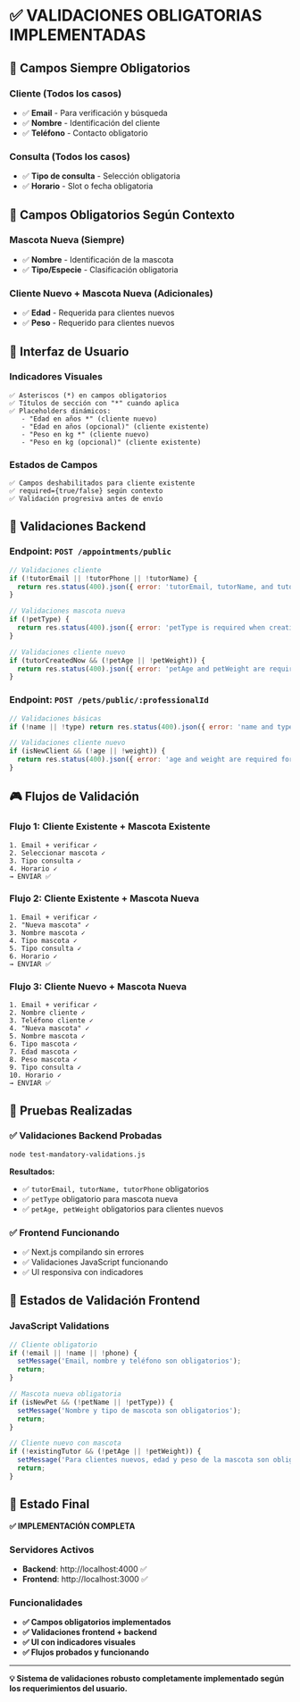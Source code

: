 # ✅ VALIDACIONES OBLIGATORIAS IMPLEMENTADAS

## 🎯 Campos Siempre Obligatorios

### **Cliente** (Todos los casos)
- ✅ **Email** - Para verificación y búsqueda
- ✅ **Nombre** - Identificación del cliente  
- ✅ **Teléfono** - Contacto obligatorio

### **Consulta** (Todos los casos)
- ✅ **Tipo de consulta** - Selección obligatoria
- ✅ **Horario** - Slot o fecha obligatoria

## 🔄 Campos Obligatorios Según Contexto

### **Mascota Nueva** (Siempre)
- ✅ **Nombre** - Identificación de la mascota
- ✅ **Tipo/Especie** - Clasificación obligatoria

### **Cliente Nuevo + Mascota Nueva** (Adicionales)
- ✅ **Edad** - Requerida para clientes nuevos
- ✅ **Peso** - Requerido para clientes nuevos

## 🎨 Interfaz de Usuario

### **Indicadores Visuales**
```
✅ Asteriscos (*) en campos obligatorios
✅ Títulos de sección con "*" cuando aplica
✅ Placeholders dinámicos:
   - "Edad en años *" (cliente nuevo)
   - "Edad en años (opcional)" (cliente existente)
   - "Peso en kg *" (cliente nuevo) 
   - "Peso en kg (opcional)" (cliente existente)
```

### **Estados de Campos**
```
✅ Campos deshabilitados para cliente existente
✅ required={true/false} según contexto
✅ Validación progresiva antes de envío
```

## 🔧 Validaciones Backend

### **Endpoint**: `POST /appointments/public`
```javascript
// Validaciones cliente
if (!tutorEmail || !tutorPhone || !tutorName) {
  return res.status(400).json({ error: 'tutorEmail, tutorName, and tutorPhone are required' });
}

// Validaciones mascota nueva
if (!petType) {
  return res.status(400).json({ error: 'petType is required when creating a new pet' });
}

// Validaciones cliente nuevo
if (tutorCreatedNow && (!petAge || !petWeight)) {
  return res.status(400).json({ error: 'petAge and petWeight are required for new clients' });
}
```

### **Endpoint**: `POST /pets/public/:professionalId`
```javascript
// Validaciones básicas
if (!name || !type) return res.status(400).json({ error: 'name and type are required' });

// Validaciones cliente nuevo
if (isNewClient && (!age || !weight)) {
  return res.status(400).json({ error: 'age and weight are required for new clients' });
}
```

## 🎮 Flujos de Validación

### **Flujo 1: Cliente Existente + Mascota Existente**
```
1. Email + verificar ✓
2. Seleccionar mascota ✓
3. Tipo consulta ✓
4. Horario ✓
→ ENVIAR ✅
```

### **Flujo 2: Cliente Existente + Mascota Nueva**
```
1. Email + verificar ✓
2. "Nueva mascota" ✓
3. Nombre mascota ✓
4. Tipo mascota ✓
5. Tipo consulta ✓
6. Horario ✓
→ ENVIAR ✅
```

### **Flujo 3: Cliente Nuevo + Mascota Nueva**
```
1. Email + verificar ✓
2. Nombre cliente ✓
3. Teléfono cliente ✓
4. "Nueva mascota" ✓
5. Nombre mascota ✓
6. Tipo mascota ✓
7. Edad mascota ✓
8. Peso mascota ✓
9. Tipo consulta ✓
10. Horario ✓
→ ENVIAR ✅
```

## 🧪 Pruebas Realizadas

### **✅ Validaciones Backend Probadas**
```bash
node test-mandatory-validations.js
```

**Resultados:**
- ✅ `tutorEmail, tutorName, tutorPhone` obligatorios
- ✅ `petType` obligatorio para mascota nueva  
- ✅ `petAge, petWeight` obligatorios para clientes nuevos

### **✅ Frontend Funcionando**
- ✅ Next.js compilando sin errores
- ✅ Validaciones JavaScript funcionando
- ✅ UI responsiva con indicadores

## 📱 Estados de Validación Frontend

### **JavaScript Validations**
```typescript
// Cliente obligatorio
if (!email || !name || !phone) {
  setMessage('Email, nombre y teléfono son obligatorios');
  return;
}

// Mascota nueva obligatoria
if (isNewPet && (!petName || !petType)) {
  setMessage('Nombre y tipo de mascota son obligatorios');
  return;
}

// Cliente nuevo con mascota
if (!existingTutor && (!petAge || !petWeight)) {
  setMessage('Para clientes nuevos, edad y peso de la mascota son obligatorios');
  return;
}
```

## 🚀 Estado Final

**✅ IMPLEMENTACIÓN COMPLETA**

### Servidores Activos
- **Backend**: http://localhost:4000 ✅
- **Frontend**: http://localhost:3000 ✅

### Funcionalidades
- **✅ Campos obligatorios implementados**
- **✅ Validaciones frontend + backend**
- **✅ UI con indicadores visuales**
- **✅ Flujos probados y funcionando**

---

**💡 Sistema de validaciones robusto completamente implementado según los requerimientos del usuario.**